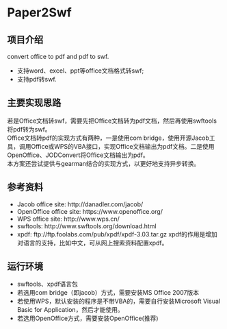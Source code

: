 Paper2Swf
=========

<h2>项目介绍</h2>
convert office to pdf and pdf to swf.
<ul>
<li>支持word、excel、ppt等office文档格式转swf;</li>
<li>支持pdf转swf.</li>
</ul>

<h2>主要实现思路</h2>
若是Office文档转swf，需要先把Office文档转为pdf文档，然后再使用swftools将pdf转为swf。<br/>
Office文档转pdf的实现方式有两种，一是使用com bridge，使用开源Jacob工具，调用Office或WPS的VBA接口，实现Office文档输出为pdf文档。二是使用OpenOffice、JODConvert将Office文档输出为pdf。<br/>
本方案还尝试提供与gearman结合的实现方式，以更好地支持异步转换。

<h2>参考资料</h2>
<ul>
<li>Jacob office site: http://danadler.com/jacob/</li>
<li>OpenOffice office site: https://www.openoffice.org/</li>
<li>WPS office site: http://www.wps.cn/ </li>
<li>swftools: http://www.swftools.org/download.html </li>
<li>xpdf: ftp://ftp.foolabs.com/pub/xpdf/xpdf-3.03.tar.gz xpdf的作用是增加对语言的支持，比如中文，可从网上搜索资料配置xpdf。</li>
</ul>

<h2>运行环境</h2>
<ul>
<li>swftools、xpdf语言包</li>
<li>若选用com bridge（即jacob）方式，需要安装MS Office 2007版本</li>
<li>若使用WPS，默认安装的程序是不带VBA的，需要自行安装Microsoft Visual Basic for Application，然后才能使用。</li>
<li>若选用OpenOffice方式，需要安装OpenOffice(推荐)</li>
</ul>


